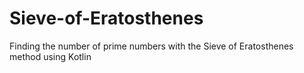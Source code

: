 # Sieve-of-Eratosthenes
Finding the number of prime numbers with the Sieve of Eratosthenes method using Kotlin
